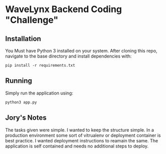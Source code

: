 # WaveLynx Backend Coding "Challenge"

## Installation

You Must have Python 3 installed on your system. After cloning this repo,
navigate to the base directory and install dependencies with:

```
pip install -r requirements.txt
```

## Running

Simply run the application using:

```
python3 app.py
```

## Jory's Notes
The tasks given were simple.  I wanted to keep the structure simple.  In a production environment some sort of vitrualenv or deployment container is best practice.  I wanted deployment instructions to reamain the same.  The application is self contained and needs no additional steps to deploy.